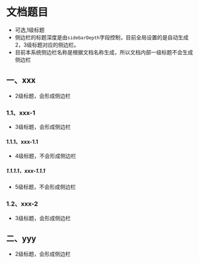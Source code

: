 # 文档题目

- 可选,1级标题
- 侧边栏的标题深度是由`sidebarDepth`字段控制，目前全局设置的是自动生成2，3级标题对应的侧边栏。
- 目前本系统侧边栏名称是根据文档名称生成，所以文档内部一级标题不会生成侧边栏

## 一、xxx 
- 2级标题，会形成侧边栏

### 1.1、xxx-1 
- 3级标题，会形成侧边栏

#### 1.1.1、xxx-1.1 
- 4级标题，不会形成侧边栏

##### 1.1.1.1、xxx-1.1.1 
- 5级标题，不会形成侧边栏

### 1.2、xxx-2 
- 3级标题，会形成侧边栏

## 二、yyy 
- 2级标题，会形成侧边栏

